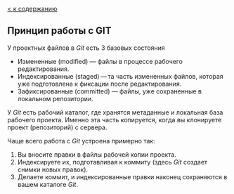 [< к содержанию](readme.md)

## Принцип работы с GIT

У проектных файлов в *Git* есть 3 базовых состояния

- Измененные (modified) — файлы в процессе рабочего редактирования.
- Индексированные (staged) — та часть измененных файлов, которая уже подготовлена к фиксации после редактирования.
- Зафиксированные (committed) — файлы, уже сохраненные в локальном репозитории.


У *Git* есть рабочий каталог, где хранятся метаданные и локальная база рабочего проекта. Именно эта часть копируется, когда вы клонируете проект (репозиторий) с сервера.

Чаще всего работа с *Git* устроена примерно так:

1. Вы вносите правки в файлы рабочей копии проекта.
2. Индексируете их, подготавливая к коммиту (здесь *Git* создает снимки новых правок).
3. Делаете коммит, и индексированные правки наконец сохраняются в вашем каталоге *Git*.